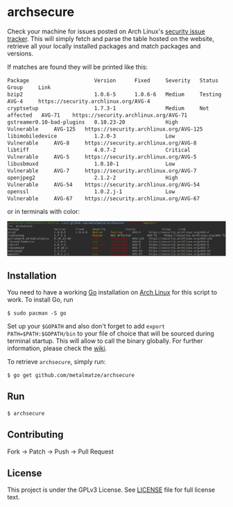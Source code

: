 # archsecure

Check your machine for issues posted on Arch Linux's [security issue tracker](https://security.archlinux.org/). This will simply fetch and parse the table hosted on the website, retrieve all your locally installed packages and match packages and versions.

If matches are found they will be printed like this:

```
Package                     Version      Fixed     Severity   Status         Group     Link
bzip2                       1.0.6-5      1.0.6-6   Medium     Testing        AVG-4     https://security.archlinux.org/AVG-4
cryptsetup                  1.7.3-1                Medium     Not affected   AVG-71    https://security.archlinux.org/AVG-71
gstreamer0.10-bad-plugins   0.10.23-20             High       Vulnerable     AVG-125   https://security.archlinux.org/AVG-125
libimobiledevice            1.2.0-3                Low        Vulnerable     AVG-8     https://security.archlinux.org/AVG-8
libtiff                     4.0.7-2                Critical   Vulnerable     AVG-5     https://security.archlinux.org/AVG-5
libusbmuxd                  1.0.10-1               Low        Vulnerable     AVG-7     https://security.archlinux.org/AVG-7
openjpeg2                   2.1.2-2                High       Vulnerable     AVG-54    https://security.archlinux.org/AVG-54
openssl                     1.0.2.j-1              Low        Vulnerable     AVG-67    https://security.archlinux.org/AVG-67
```

or in terminals with color:

![](screenshot.png)


## Installation

You need to have a working [Go](https://golang.org/) installation on [Arch Linux](https://www.archlinux.org/) for this script to work. To install Go, run

```
$ sudo pacman -S go
```

Set up your `$GOPATH` and also don't forget to add `export PATH=$PATH:$GOPATH/bin` to your file of choice that will be sourced during terminal startup. This will allow to call the binary globally. For further information, please check the [wiki](https://wiki.archlinux.org/index.php/Go).

To retrieve `archsecure`, simply run:

```
$ go get github.com/metalmatze/archsecure
```


## Run 

```
$ archsecure
```


## Contributing

Fork → Patch → Push → Pull Request


## License

This project is under the GPLv3 License. See [LICENSE](LICENSE) file for full license text.
